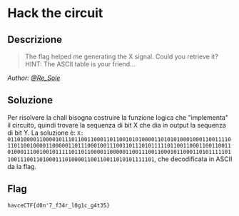 # Hack the circuit
## Descrizione
> The flag helped me generating the X signal. Could you retrieve it?
> HINT: The ASCII table is your friend...

*Author: [@Re_Sole](https://github.com/Re-Sole)*

## Soluzione

Per risolvere la chall bisogna costruire la funzione logica che "implementa" il circuito,
quindi trovare la sequenza di bit X che dia in output la sequenza di bit Y.
La soluzione è: `X: 0110100001100001011101100110001101100101010000110101010001000110011110110110010000110000011011100010011100110111010111110110011000110011001101000111001001011111011011000011000001100111001100010110001101011111011001110011010001110100001100110011010101111101`,
che decodificata in ASCII da la flag.

## Flag

`havceCTF{d0n'7_f34r_l0g1c_g4t35}`
